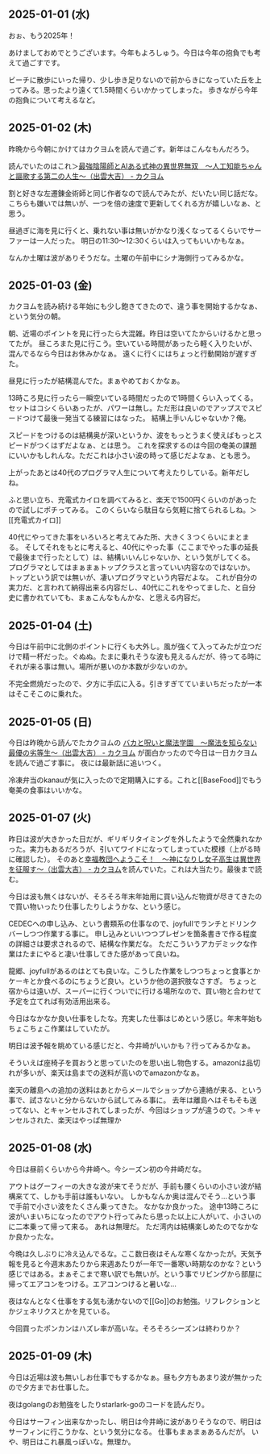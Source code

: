 ## 2025-01-01 (水)

おぉ、もう2025年！

あけましておめでとうございます。今年もよろしゅう。今日は今年の抱負でも考えて過ごすです。

ビーチに散歩にいった帰り、少し歩き足りないので前からきになっていた丘を上ってみる。思ったより遠くて1.5時間くらいかかってしまった。
歩きながら今年の抱負について考えるなど。

## 2025-01-02 (木)

昨晩から今朝にかけてはカクヨムを読んで過ごす。新年はこんなもんだろう。

読んでいたのはこれ＞[最強陰陽師とAIある式神の異世界無双　〜人工知能ちゃんと謳歌する第二の人生〜（出雲大吉） - カクヨム](https://kakuyomu.jp/works/16817330664849616936)

割と好きな左遷錬金術師と同じ作者なので読んでみたが、だいたい同じ話だな。こちらも嫌いでは無いが、一つを倍の速度で更新してくれる方が嬉しいなぁ、と思う。

昼過ぎに海を見に行くと、乗れない事は無いがかなり浅くなってるくらいでサーファーは一人だった。
明日の11:30〜12:30くらいは入ってもいいかもなぁ。

なんか土曜は波がありそうだな。土曜の午前中にシナ海側行ってみるかな。

## 2025-01-03 (金)

カクヨムを読み続ける年始にも少し飽きてきたので、違う事を開始するかなぁ、という気分の朝。

朝、近場のポイントを見に行ったら大混雑。昨日は空いてたからいけるかと思ってたが。
昼ころまた見に行こう。空いている時間があったら軽く入りたいが、混んでるなら今日はお休みかなぁ。
遠くに行くにはちょっと行動開始が遅すぎた。

昼見に行ったが結構混んでた。まぁやめておくかなぁ。

13時ころ見に行ったら一瞬空いている時間だったので1時間くらい入ってくる。
セットはコシくらいあったが、パワーは無し。ただ形は良いのでアップスでスピードつけて最後一発当てる練習にはなった。
結構上手いんじゃないか？俺。

スピードをつけるのは結構奥が深いというか、波をもっとうまく使えばもっとスピードがつくはずだよなぁ、とは思う。
これを探求するのは今回の奄美の課題にいいかもしれんな。ただこれは小さい波の時って感じだよなぁ、とも思う。

上がったあとは40代のプログラマ人生について考えたりしている。新年だしね。

ふと思い立ち、充電式カイロを調べてみると、楽天で1500円くらいのがあったので試しにポチってみる。
このくらいなら駄目なら気軽に捨てられるしね。＞[[充電式カイロ]]

40代にやってきた事をいろいろと考えてみた所、大きく３つくらいにまとまる。
そしてそれをもとに考えると、40代にやった事（ここまでやった事の延長で最後まで行ったとして）は、結構いいんじゃないか、という気がしてくる。
プログラマとしてはまぁまぁトップクラスと言っていい内容なのではないか。
トップという訳では無いが、凄いプログラマという内容だよな。
これが自分の実力だ、と言われて納得出来る内容だし、40代にこれをやってました、と自分史に書かれていても、まぁこんなもんかな、と思える内容だ。

## 2025-01-04 (土)

今日は午前中に北側のポイントに行くも大外し。風が強くて入ってみたが立つだけで精一杯だった。ぐぬぬ。たまに乗れそうな波も見えるんだが、待ってる時にそれが来る事は無い。場所が悪いのか本数が少ないのか。

不完全燃焼だったので、夕方に手広に入る。引きすぎてていまいちだったが一本はそこそこのに乗れた。

## 2025-01-05 (日)

今日は昨晩から読んでたカクヨムの [バカと呪いと魔法学園　～魔法を知らない最優の劣等生～（出雲大吉） - カクヨム](https://kakuyomu.jp/works/16818093075798434907) が面白かったので今日は一日カクヨムを読んで過ごす事に。
夜には最新話に追いつく。

冷凍弁当のkanauが気に入ったので定期購入にする。これと[[BaseFood]]でもう奄美の食事はいいかな。

## 2025-01-07 (火)

昨日は波が大きかった日だが、ギリギリタイミングを外したようで全然乗れなかった。実力もあるだろうが、引いてワイドになってしまっていた模様（上がる時に確認した）。
そのあと[幸福教団へようこそ！　～神になりし女子高生は異世界を征服す～（出雲大吉） - カクヨム](https://kakuyomu.jp/works/16817330647599692414)を読んでいた。これは大当たり。最後まで読む。

今日は波も無くはないが、そろそろ年末年始用に買い込んだ物資が尽きてきたので買い物いったり仕事したりしようかな、という感じ。

CEDECへの申し込み、という書類系の仕事なので、joyfullでランチとドリンクバーしつつ作業する事に。
申し込みといいつつプレゼンを箇条書きで作る程度の詳細さは要求されるので、結構な作業だな。
ただこういうアカデミックな作業はたまにやると凄い仕事してきた感があって良いね。

龍郷、joyfullがあるのはとても良いな。こうした作業をしつつちょっと食事とかケーキとか食べるのにちょうど良い。というか他の選択肢なさすぎ。
ちょっと宿からは遠いが、スーパーに行くついでに行ける場所なので、買い物と合わせて予定を立てれば有効活用出来る。

今日はなかなか良い仕事をしたな。充実した仕事はじめという感じ。年末年始もちょこちょこ作業はしていたが。

明日は波予報を眺めている感じだと、今井崎がいいかも？行ってみるかなぁ。

そういえば座椅子を買おうと思っていたのを思い出し物色する。amazonは品切れが多いが、楽天は島までの送料が高いのでamazonかなぁ。

楽天の離島への追加の送料はあとからメールでショップから連絡が来る、という事で、試さないと分からないから試してみる事に。
去年は離島へはそもそも送ってない、とキャンセルされてしまったが、今回はショップが違うので。＞キャンセルされた、楽天はやっぱ無理か

## 2025-01-08 (水)

今日は昼前くらいから今井崎へ。今シーズン初の今井崎だな。

アウトはグーフィーの大きな波が来てそうだが、手前も腰くらいの小さい波が結構来てて、しかも手前は誰もいない。
しかもなんか奥は混んでそう…という事で手前で小さい波をたくさん乗ってきた。
なかなか良かった。
途中13時ころに波がいまいちになったのでアウト行ってみたら思った以上に人がいて、小さいのに二本乗って帰って来る。
あれは無理だ。
ただ湾内は結構楽しめたのでなかなか良かったな。

今晩は久しぶりに冷え込んでるな。ここ数日夜はそんな寒くなかったが。天気予報を見ると今週末あたりから来週あたりが一年で一番寒い時期なのかな？という感じではある。まぁそこまで寒い訳でも無いが。という事でリビングから部屋に帰ってエアコンをつける。エアコンつけると暑いな…

夜はなんとなく仕事をする気も湧かないので[[Go]]のお勉強。リフレクションとかジェネリクスとかを見ている。

今回買ったポンカンはハズレ率が高いな。そろそろシーズンは終わりか？

## 2025-01-09 (木)

今日は近場は波も無いしお仕事でもするかなぁ。昼も夕方もあまり波が無かったので夕方までお仕事した。

夜はgolangのお勉強をしたりstarlark-goのコードを読んだり。

今日はサーフィン出来なかったし、明日は今井崎に波がありそうなので、明日はサーフィンに行こうかな、という気分になる。
仕事もまぁまぁあるんだが。
いや、明日はこれ暴風っぽいな。無理か。